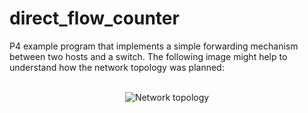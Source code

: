 # direct_flow_counter

P4 example program that implements a simple forwarding mechanism between two hosts and a switch. The following image might help to understand how the network topology was planned:
<br>
<br>
<p align="center">
  <img src="https://github.com/lucasbfernandes/p4-dev/blob/master/projects/direct_flow_counter/images/direct_flow_counter.png?raw=true"     alt="Network topology"/>
</p>
<br>
<br>
